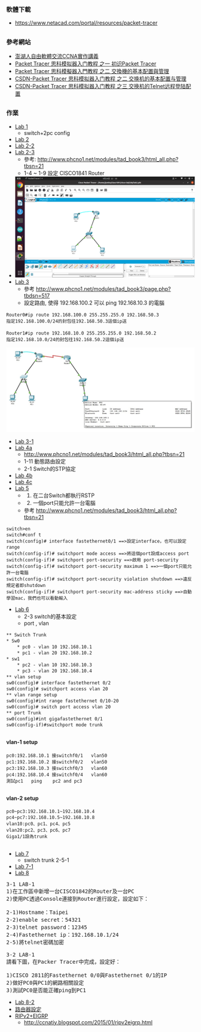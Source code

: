 ### 軟體下載
* https://www.netacad.com/portal/resources/packet-tracer
##
### 參考網站
* [澎湖人自由軟體交流CCNA實作講義](http://www.phcno1.net/modules/tad_book3/index.php?op=list_docs&tbsn=21)
* [Packet Tracer 思科模拟器入门教程 之一 初识Packet Tracer](https://blog.csdn.net/gengkui9897/article/details/85107429)
* [Packet Tracer 思科模擬器入門教程 之二 交換機的基本配置與管理](https://www.itread01.com/content/1546225748.html)
* [CSDN-Packet Tracer 思科模拟器入门教程 之二 交换机的基本配置与管理](https://blog.csdn.net/gengkui9897/article/details/85109962?utm_medium=distribute.pc_relevant.none-task-blog-blogcommendfrommachinelearnpai2-1.channel_param&depth_1-utm_source=distribute.pc_relevant.none-task-blog-blogcommendfrommachinelearnpai2-1.channel_param)
* [CSDN-Packet Tracer 思科模拟器入门教程 之三 交换机的Telnet远程登陆配置](https://blog.csdn.net/gengkui9897/article/details/85141157)
##
### 作業
* [Lab 1](https://github.com/jumbokh/class1091/blob/master/cisco-lab/lab/lab1.pkt)
    * switch+2pc config
* [Lab 2](https://github.com/jumbokh/class1091/blob/master/cisco-lab/lab/lab2.pkt)
* [Lab 2-2](https://github.com/jumbokh/class1091/blob/master/cisco-lab/lab/lab-2-1-2.pkt)
* [Lab 2-3](https://github.com/jumbokh/class1091/blob/master/cisco-lab/lab/lab-2-1-3.pkt)
    * 參考: http://www.phcno1.net/modules/tad_book3/html_all.php?tbsn=21
    * 1-4 ~ 1-9  設定 CISCO1841 Router
* ![lab2](https://github.com/jumbokh/class1091/blob/master/cisco-lab/lab/lab2.png)
* [Lab 3](https://github.com/jumbokh/class1091/blob/master/cisco-lab/lab/lab3.pkt)
    * 參考 http://www.phcno1.net/modules/tad_book3/page.php?tbdsn=517
    * 設定路由, 使得 192.168.100.2 可以 ping 192.168.10.3 的電腦
```
Router0#ip route 192.168.100.0 255.255.255.0 192.168.50.3
指定192.168.100.0/24的封包往192.168.50.3這個ip送

Router1#ip route 192.168.10.0 255.255.255.0 192.168.50.2
指定192.168.10.0/24的封包往192.168.50.2這個ip送
```
![static Route](https://github.com/jumbokh/Network-class/blob/main/cisco-lab/doc/staticRoutes.jpg)
* [Lab 3-1](https://github.com/jumbokh/class1091/blob/master/cisco-lab/lab/lab3-1.pkt)
* [Lab 4a](https://github.com/jumbokh/class1091/blob/master/cisco-lab/lab/lab4a.pkt)
    * http://www.phcno1.net/modules/tad_book3/html_all.php?tbsn=21
    * 1-11 動態路由設定
    * 2-1 Switch的STP協定
* [Lab 4b](https://github.com/jumbokh/class1091/blob/master/cisco-lab/lab/lab4b.pkt)
* [Lab 4c](https://github.com/jumbokh/class1091/blob/master/cisco-lab/lab/lab4c.pkt)
* [Lab 5](https://github.com/jumbokh/class1091/blob/master/cisco-lab/lab/lab5.pkt)
    * 1. 在二台Switch都執行RSTP
    * 2. 一個port只能允許一台電腦
    * 參考 http://www.phcno1.net/modules/tad_book3/html_all.php?tbsn=21
```
switch>en
switch#conf t
switch(config)# interface fastethernet0/1 ==>設定interface，也可以設定range
switch(config-if)# switchport mode access ==>將這個port設成access port
switch(config-if)# switchport port-security ==>啟用 port-security
switch(config-if)# switchport port-security maximum 1 ==>一個port只能允許一台電腦
switch(config-if)# switchport port-security violation shutdown ==>違反規定者即shutdown
switch(config-if)# switchport port-security mac-address sticky ==>自動學習mac，我們也可以看動輸入
```
* [Lab 6](https://github.com/jumbokh/class1091/blob/master/cisco-lab/lab/lab6.pkt)
    * 2-3 switch的基本設定
    * port , vlan
```
** Switch Trunk
* Sw0
    * pc0 - vlan 10 192.168.10.1
	* pc1 - vlan 20 192.168.10.2
* sw1
    * pc2 - vlan 10 192.168.10.3
	* pc3 - vlan 20 192.168.10.4
** vlan setup
sw0(config)# interface fastethernet 0/2
sw0(config)# switchport access vlan 20
** vlan range setup
sw0(config)#int range fastethernet 0/10-20
sw0(config)# switch port access vlan 20
** port Trunk
sw0(config)#int gigafastethernet 0/1 
sw0(config-if)#switchport mode trunk
```
##
#### vlan-1 setup
```
pc0:192.168.10.1 接switchf0/1   vlan50
pc1:192.168.10.2 接switchf0/2   vlan50
pc3:192.168.10.3 接switchf0/3   vlan60
pc4:192.168.10.4 接switchf0/4   vlan60
測試pc1   ping    pc2 and pc3
```
##
#### vlan-2 setup
```
pc0~pc3:192.168.10.1~192.168.10.4
pc4~pc7:192.168.10.5~192.168.10.8
vlan10:pc0、pc1、pc4、pc5
vlan20:pc2、pc3、pc6、pc7
Giga1/1設為trunk
```
##
* [Lab 7](https://github.com/jumbokh/class1091/blob/master/cisco-lab/lab/lab7.pkt)
    * switch trunk 2-5-1
* [Lab 7-1](https://github.com/jumbokh/class1091/blob/master/cisco-lab/lab/lab7-1.pkt)
* [Lab 8](https://github.com/jumbokh/class1091/blob/master/cisco-lab/lab/lab8-1.pkt)
<pre>
3-1 LAB-1
1)在工作區中新增一台CISCO1842的Router及一台PC
2)使用PC透過Console連接到Router進行設定，設定如下：

2-1)Hostname：Taipei
2-2)enable secret：54321
2-3)telnet password：12345
2-4)Fastethernet ip：192.168.10.1/24
2-5)將telnet密碼加密

3-2 LAB-1
請看下圖，在Packer Tracer中完成，設定好：

1)CISCO 2811的Fastethernet 0/0與Fastethernet 0/1的IP
2)做好PC0與PC1的網路相關設定
3)測試PC0是否能正確ping到PC1
</pre>
* [Lab 8-2](https://github.com/jumbokh/class1091/blob/master/cisco-lab/lab/lab8-2.pkt)
* [路由器設定](https://github.com/jumbokh/class1091/blob/master/cisco-lab/lab-router/readme.md)
* [RIPv2+EIGRP]()    
    * http://ccnatiy.blogspot.com/2015/01/ripv2eigrp.html
